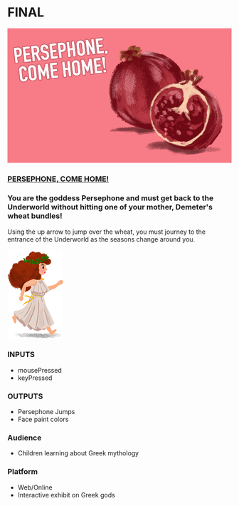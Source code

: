 # FINAL

![titlecard](https://github.com/artdelolo/CIM640/blob/master/Homework/p5/DemetersWrath/assets/TitleCard.jpg)

### [PERSEPHONE, COME HOME!](https://artdelolo.github.io/CIM640/Homework/p5/DemetersWrath/)

### You are the goddess Persephone and must get back to the Underworld without hitting one of your mother, Demeter's wheat bundles!

 Using the up arrow to jump over the wheat, you must journey to the entrance of the Underworld as the seasons change around you.

 ![persephone](https://github.com/artdelolo/CIM640/blob/master/Homework/p5/DemetersWrath/assets/persephone-walk-001.png)

 ### INPUTS
 * mousePressed
 * keyPressed

 ### OUTPUTS
 * Persephone Jumps
 * Face paint colors

 ### Audience
 * Children learning about Greek mythology

 ### Platform
 * Web/Online
 * Interactive exhibit on Greek gods
